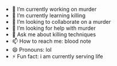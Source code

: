 
- 🔭 I’m currently working on murder
- 🌱 I’m currently learning killing
- 👯 I’m looking to collaborate on a murder
- 🤔 I’m looking for help with murder
- 💬 Ask me about killing techniques
- 📫 How to reach me: blood note
- 😄 Pronouns: lol 
- ⚡ Fun fact: i am currently serving life
